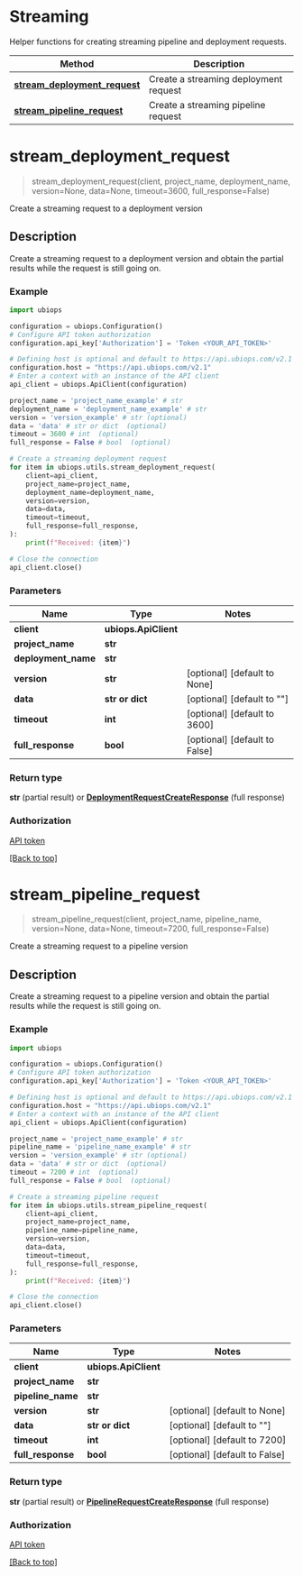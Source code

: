 # Streaming

Helper functions for creating streaming pipeline and deployment requests.

| Method                                                                    | Description                           |
|---------------------------------------------------------------------------|---------------------------------------|
| [**stream_deployment_request**](./Streaming.md#stream_deployment_request) | Create a streaming deployment request |
| [**stream_pipeline_request**](./Streaming.md#stream_pipeline_request)     | Create a streaming pipeline request   |

# **stream_deployment_request**

> stream_deployment_request(client, project_name, deployment_name, version=None, data=None, timeout=3600, full_response=False)

Create a streaming request to a deployment version

## Description

Create a streaming request to a deployment version and obtain the partial results while the request is still going on.

### Example

```python
import ubiops

configuration = ubiops.Configuration()
# Configure API token authorization
configuration.api_key['Authorization'] = 'Token <YOUR_API_TOKEN>'

# Defining host is optional and default to https://api.ubiops.com/v2.1
configuration.host = "https://api.ubiops.com/v2.1"
# Enter a context with an instance of the API client
api_client = ubiops.ApiClient(configuration)

project_name = 'project_name_example' # str 
deployment_name = 'deployment_name_example' # str 
version = 'version_example' # str (optional)
data = 'data' # str or dict  (optional)
timeout = 3600 # int  (optional)
full_response = False # bool  (optional)

# Create a streaming deployment request
for item in ubiops.utils.stream_deployment_request(
    client=api_client,
    project_name=project_name,
    deployment_name=deployment_name,
    version=version,
    data=data,
    timeout=timeout,
    full_response=full_response,
):
    print(f"Received: {item}")

# Close the connection
api_client.close()
```

### Parameters

| Name                 | Type                 | Notes                         |
|----------------------|----------------------|-------------------------------|
| **client**           | **ubiops.ApiClient** |                               |
| **project_name**     | **str**              |                               |
| **deployment_name**  | **str**              |                               |
| **version**          | **str**              | [optional] [default to None]  |
| **data**             | **str or dict**      | [optional] [default to ""]    |
| **timeout**          | **int**              | [optional] [default to 3600]  |
| **full_response**    | **bool**             | [optional] [default to False] |

### Return type

**str** (partial result) or [**DeploymentRequestCreateResponse**](../models/DeploymentRequestCreateResponse.md) (full response)

### Authorization

[API token](https://ubiops.com/docs/organizations/service-users)

[[Back to top]](#)


# **stream_pipeline_request**

> stream_pipeline_request(client, project_name, pipeline_name, version=None, data=None, timeout=7200, full_response=False)

Create a streaming request to a pipeline version

## Description

Create a streaming request to a pipeline version and obtain the partial results while the request is still going on.

### Example

```python
import ubiops

configuration = ubiops.Configuration()
# Configure API token authorization
configuration.api_key['Authorization'] = 'Token <YOUR_API_TOKEN>'

# Defining host is optional and default to https://api.ubiops.com/v2.1
configuration.host = "https://api.ubiops.com/v2.1"
# Enter a context with an instance of the API client
api_client = ubiops.ApiClient(configuration)

project_name = 'project_name_example' # str 
pipeline_name = 'pipeline_name_example' # str 
version = 'version_example' # str (optional)
data = 'data' # str or dict  (optional)
timeout = 7200 # int  (optional)
full_response = False # bool  (optional)

# Create a streaming pipeline request
for item in ubiops.utils.stream_pipeline_request(
    client=api_client,
    project_name=project_name,
    pipeline_name=pipeline_name,
    version=version,
    data=data,
    timeout=timeout,
    full_response=full_response,
):
    print(f"Received: {item}")

# Close the connection
api_client.close()
```

### Parameters

| Name              | Type                 | Notes                         |
|-------------------|----------------------|-------------------------------|
| **client**        | **ubiops.ApiClient** |                               |
| **project_name**  | **str**              |                               |
| **pipeline_name** | **str**              |                               |
| **version**       | **str**              | [optional] [default to None]  |
| **data**          | **str or dict**      | [optional] [default to ""]    |
| **timeout**       | **int**              | [optional] [default to 7200]  |
| **full_response** | **bool**             | [optional] [default to False] |

### Return type

**str** (partial result) or [**PipelineRequestCreateResponse**](../models/PipelineRequestCreateResponse.md) (full response)

### Authorization

[API token](https://ubiops.com/docs/organizations/service-users)

[[Back to top]](#)
